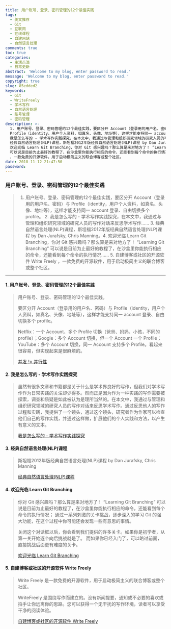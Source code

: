 ```yaml
---
title: 用户账号、登录、密码管理的12个最佳实践
tags:
  - 美文推荐
  - Git
  - 互联网
  - 在线课程
  - 自建网站
  - 自然语言处理
comments: true
toc: true
categories:
  - 生活点滴
  - 日常更新
abstract: 'Welcome to my blog, enter password to read.'
message: 'Welcome to my blog, enter password to read.'
copyright: true
slug: 85edded2
keywords:
  - Git
  - WriteFreely
  - 学术写作
  - 自然语言处理
  - 账号管理
  - 密码管理
description: >-
  1. 用户账号、登录、密码管理的12个最佳实践，要区分开 Account（登录用的用户名、密码）与
  Profile（identity，用户个人资料，如真名、头像、地址等），这样才能支持同一 account 登录、自由切换多个 profile。 2.
  我是怎么写的 - 学术写作实践探究，在本文中，我通过与管理和组织研究领域的研究人员的写作对话来反思学术写作……  3.
  经典自然语言处理(NLP)课程，斯坦福2012年版经典自然语言处理(NLP)课程 by Dan Jurafsky, Chris Manning。4.
  欢迎光临 Learn Git Branching，你对 Git 感兴趣吗？那么算是来对地方了！ “Learning Git Branching”
  可以说是目前为止最好的教程了，在沙盒里你能执行相应的命令，还能看到每个命令的执行情况……  5. 自建博客或社区的开源软件 Write Freely
  ，一款免费的开源软件，用于启动极简主义的联合博客或整个社区。
date: 2018-11-12 21:47:50
password:
---
```

<script type="text/javascript" src="/assets/js/dist/bai.js"></script>

### 用户账号、登录、密码管理的12个最佳实践
>  1. 用户账号、登录、密码管理的12个最佳实践，要区分开 Account（登录用的用户名、密码）与 Profile（identity，用户个人资料，如真名、头像、地址等），这样才能支持同一 account 登录、自由切换多个 profile。 2. 我是怎么写的 - 学术写作实践探究，在本文中，我通过与管理和组织研究领域的研究人员的写作对话来反思学术写作……  3. 经典自然语言处理(NLP)课程，斯坦福2012年版经典自然语言处理(NLP)课程 by Dan Jurafsky, Chris Manning。4. 欢迎光临 Learn Git Branching，你对 Git 感兴趣吗？那么算是来对地方了！ “Learning Git Branching” 可以说是目前为止最好的教程了，在沙盒里你能执行相应的命令，还能看到每个命令的执行情况……  5. 自建博客或社区的开源软件 Write Freely ，一款免费的开源软件，用于启动极简主义的联合博客或整个社区。

---
#### 1. 用户账号、登录、密码管理的12个最佳实践
>  用户账号、登录、密码管理的12个最佳实践。
>
>  要区分开 Account（登录用的用户名、密码）与 Profile（identity，用户个人资料，如真名、头像、地址等），这样才能支持同一 account 登录、自由切换多个 profile。
>
>  Netflix：一个 Account，多个 Profile 切换（爸爸、妈妈、小孩，不同的 profile）；Google：多个 Account 切换，但一个 Account 一个 Profile；YouTube：多个 Account 切换，同一 Account 支持多个 Profile。看起来很容易，但实现起来是很麻烦的。
>
> [并发 != 并行性](https://cloudplatform.googleblog.com/2018/01/12-best-practices-for-user-account.html)

#### 2. 我是怎么写的 - 学术写作实践探究
> 虽然有很多文章和书籍都是关于什么是学术界良好的写作，但我们对学术写作作为日常实践的关注却少得多。然而正是因为作为一种实践的写作需要被探索，调查和质疑是如此被认为是理所当然的。在本文中，我通过与管理和组织研究领域的研究人员的写作对话来反思学术写作。通过反思他人的写作过程和实践，我提供了一个镜头，通过这个镜头，研究者作为作家可以检查他们自己的写作实践，并通过这样做，扩展他们的个人实践和方法，以产生有意义的文本。
>
> [我是怎么写的 - 学术写作实践探究](https://journals.sagepub.com/stoken/default+domain/FqkxqB3bjTaXD7eIG3dp/full)

#### 3. 经典自然语言处理(NLP)课程
> 斯坦福2012年版经典自然语言处理(NLP)课程 by Dan Jurafsky, Chris Manning
>
> [经典自然语言处理(NLP)课程](https://www.bilibili.com/video/av35805262/)

#### 4. 欢迎光临 Learn Git Branching
> 你对 Git 感兴趣吗？那么算是来对地方了！ “Learning Git Branching” 可以说是目前为止最好的教程了，在沙盒里你能执行相应的命令，还能看到每个命令的执行情况； 通过一系列刺激的关卡挑战，逐步深入的学习 Git 的强大功能，在这个过程中你可能还会发现一些有意思的事情。
>
> 关闭这个对话框以后，你会看到我们提供的许多关卡。如果你是初学者，从第一关开始逐个向后挑战就是了。 而如果你已经入门了，可以略过前面，直接挑战后面更有难度的关卡。
>
> [欢迎光临 Learn Git Branching](https://learngitbranching.js.org/)

#### 5. 自建博客或社区的开源软件 Write Freely
> Write Freely 是一款免费的开源软件，用于启动极简主义的联合博客或整个社区。
>
> WriteFreely 是围绕写作而建立的。没有新闻提要，通知或不必要的喜欢或拍手让你远离你的思路。您可以获得一个无干扰的写作环境，读者可以享受干净的阅读体验。
>
> [自建博客或社区的开源软件 Write Freely ](https://writefreely.org/)

